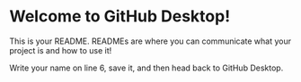 # Welcome to GitHub Desktop!

This is your README. READMEs are where you can communicate what your project is and how to use it!

Write your name on line 6, save it, and then head back to GitHub Desktop.
